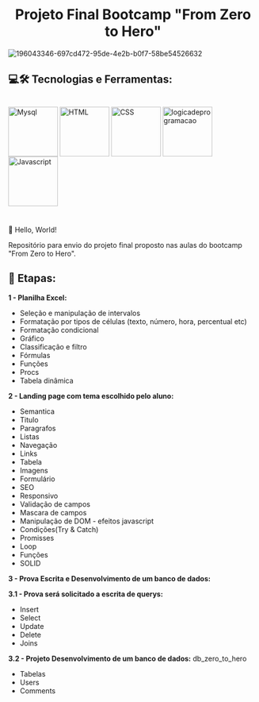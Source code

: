 <h1 align="center"> Projeto Final Bootcamp "From Zero to Hero" </h1>

![196043346-697cd472-95de-4e2b-b0f7-58be54526632](https://user-images.githubusercontent.com/79115923/196059915-270884ec-005a-4d2f-94d8-86e0912efaa1.png)

<h2>💻🛠 Tecnologias e Ferramentas:</h2>
<div style-"display:inline_block"><br>
<img align="center" alt="Mysql" height="100" width="100" src="https://cdn.jsdelivr.net/gh/devicons/devicon/icons/mysql/mysql-original.svg"/>     
<img align="center" alt="HTML" height="100" width="100" src="https://cdn.jsdelivr.net/gh/devicons/devicon/icons/html5/html5-original.svg" />
<img align="center" alt="CSS" height="100" width="100" src="https://cdn.jsdelivr.net/gh/devicons/devicon/icons/css3/css3-original.svg" />
<img align="center" alt="logicadeprogramacao" height="100" width="100" src="https://i.imgur.com/UYztZHX.png"/>
<img align="center" alt="Javascript" height="100" width="100" src="https://cdn.jsdelivr.net/gh/devicons/devicon/icons/javascript/javascript-original.svg" />
</div>

#

👋 Hello, World!

Repositório para envio do projeto final proposto nas aulas do bootcamp "From Zero to Hero".

<h2> 📑 Etapas: </h2>

**1 - Planilha Excel:**

- Seleção e manipulação de intervalos
- Formatação por tipos de células (texto, número, hora, percentual etc)
- Formatação condicional
- Gráfico
- Classificação e filtro
- Fórmulas
- Funções
- Procs
- Tabela dinâmica

**2 - Landing page com tema escolhido pelo aluno:**

- Semantica
- Titulo
- Paragrafos
- Listas
- Navegação
- Links
- Tabela
- Imagens
- Formulário
- SEO
- Responsivo
- Validação de campos
- Mascara de campos
- Manipulação de DOM - efeitos javascript
- Condições(Try & Catch)
- Promisses
- Loop
- Funções
- SOLID

**3 - Prova Escrita e Desenvolvimento de um banco de dados:**

 **3.1 - Prova será solicitado a escrita de querys:**

- Insert
- Select
- Update
- Delete
- Joins

 **3.2 - Projeto Desenvolvimento de um banco de dados:**
 db_zero_to_hero

- Tabelas
- Users 
- Comments
